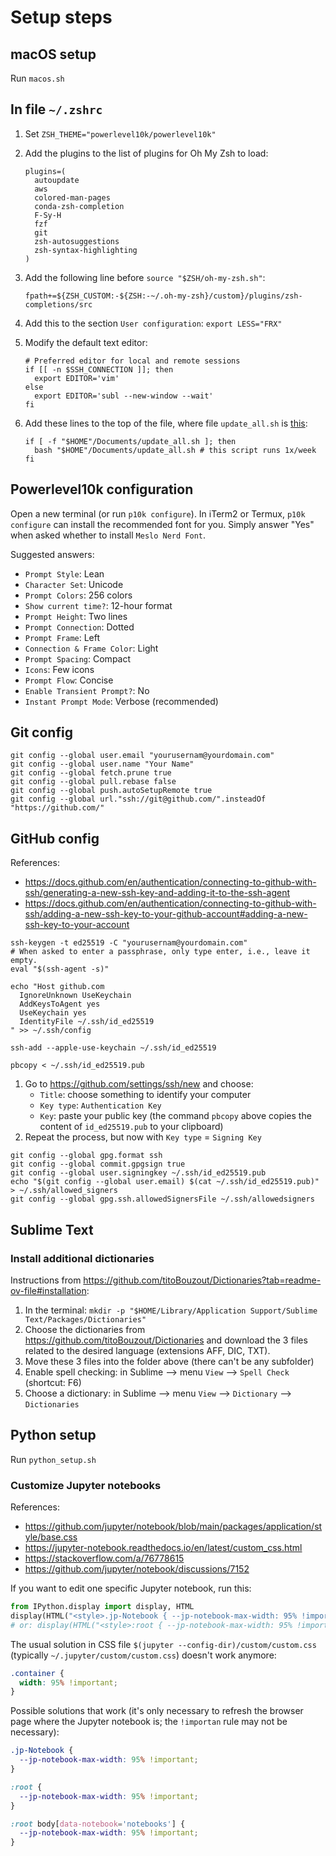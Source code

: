 # Setup steps

## macOS setup

Run `macos.sh`

## In file `~/.zshrc`

1. Set `ZSH_THEME="powerlevel10k/powerlevel10k"`
2. Add the plugins to the list of plugins for Oh My Zsh to load:

    ```shell
    plugins=(
      autoupdate
      aws
      colored-man-pages
      conda-zsh-completion
      F-Sy-H
      fzf
      git
      zsh-autosuggestions
      zsh-syntax-highlighting
    )
    ```

3. Add the following line before `source "$ZSH/oh-my-zsh.sh"`:

    ```shell
    fpath+=${ZSH_CUSTOM:-${ZSH:-~/.oh-my-zsh}/custom}/plugins/zsh-completions/src
    ```

4. Add this to the section `User configuration`: `export LESS="FRX"`
5. Modify the default text editor:

    ```shell
    # Preferred editor for local and remote sessions
    if [[ -n $SSH_CONNECTION ]]; then
      export EDITOR='vim'
    else
      export EDITOR='subl --new-window --wait'
    fi
    ```

6. Add these lines to the top of the file, where file `update_all.sh` is [this](../.custom/update_all.sh):

    ```shell
    if [ -f "$HOME"/Documents/update_all.sh ]; then
      bash "$HOME"/Documents/update_all.sh # this script runs 1x/week
    fi
    ```

## Powerlevel10k configuration

Open a new terminal (or run `p10k configure`). In iTerm2 or Termux, `p10k configure` can install the recommended font for you. Simply answer "Yes" when asked whether to install `Meslo Nerd Font`.

Suggested answers:

- `Prompt Style`: Lean
- `Character Set`: Unicode
- `Prompt Colors`: 256 colors
- `Show current time?`: 12-hour format
- `Prompt Height`: Two lines
- `Prompt Connection`: Dotted
- `Prompt Frame`: Left
- `Connection & Frame Color`: Light
- `Prompt Spacing`: Compact
- `Icons`: Few icons
- `Prompt Flow`: Concise
- `Enable Transient Prompt?`: No
- `Instant Prompt Mode`: Verbose (recommended)

## Git config

```shell
git config --global user.email "yourusernam@yourdomain.com"
git config --global user.name "Your Name"
git config --global fetch.prune true
git config --global pull.rebase false
git config --global push.autoSetupRemote true
git config --global url."ssh://git@github.com/".insteadOf "https://github.com/"
```

## GitHub config

References:

- <https://docs.github.com/en/authentication/connecting-to-github-with-ssh/generating-a-new-ssh-key-and-adding-it-to-the-ssh-agent>
- <https://docs.github.com/en/authentication/connecting-to-github-with-ssh/adding-a-new-ssh-key-to-your-github-account#adding-a-new-ssh-key-to-your-account>

```shell
ssh-keygen -t ed25519 -C "yourusernam@yourdomain.com"
# When asked to enter a passphrase, only type enter, i.e., leave it empty.
eval "$(ssh-agent -s)"

echo "Host github.com
  IgnoreUnknown UseKeychain
  AddKeysToAgent yes
  UseKeychain yes
  IdentityFile ~/.ssh/id_ed25519
" >> ~/.ssh/config

ssh-add --apple-use-keychain ~/.ssh/id_ed25519

pbcopy < ~/.ssh/id_ed25519.pub
```

1. Go to https://github.com/settings/ssh/new and choose:
    - `Title`: choose something to identify your computer
    - `Key type`: `Authentication Key`
    - `Key`: paste your public key (the command `pbcopy` above copies the content of `id_ed25519.pub` to your clipboard)
2. Repeat the process, but now with `Key type` = `Signing Key`

```shell
git config --global gpg.format ssh
git config --global commit.gpgsign true
git config --global user.signingkey ~/.ssh/id_ed25519.pub
echo "$(git config --global user.email) $(cat ~/.ssh/id_ed25519.pub)" > ~/.ssh/allowed_signers
git config --global gpg.ssh.allowedSignersFile ~/.ssh/allowedsigners
```

## Sublime Text

### Install additional dictionaries

Instructions from <https://github.com/titoBouzout/Dictionaries?tab=readme-ov-file#installation>:

1. In the terminal: `mkdir -p "$HOME/Library/Application Support/Sublime Text/Packages/Dictionaries"`
2. Choose the dictionaries from <https://github.com/titoBouzout/Dictionaries> and download the 3 files related to the desired language (extensions AFF, DIC, TXT).
3. Move these 3 files into the folder above (there can't be any subfolder)
4. Enable spell checking: in Sublime --> menu `View` --> `Spell Check` (shortcut: F6)
5. Choose a dictionary: in Sublime --> menu `View` --> `Dictionary` --> `Dictionaries`

## Python setup

Run `python_setup.sh`

### Customize Jupyter notebooks

References:

- https://github.com/jupyter/notebook/blob/main/packages/application/style/base.css
- https://jupyter-notebook.readthedocs.io/en/latest/custom_css.html
- https://stackoverflow.com/a/76778615
- https://github.com/jupyter/notebook/discussions/7152

If you want to edit one specific Jupyter notebook, run this:

```python
from IPython.display import display, HTML
display(HTML("<style>.jp-Notebook { --jp-notebook-max-width: 95% !important; }</style>"))
# or: display(HTML("<style>:root { --jp-notebook-max-width: 95% !important; }</style>"))
```

The usual solution in CSS file `$(jupyter --config-dir)/custom/custom.css` (typically `~/.jupyter/custom/custom.css`) doesn't work anymore:

```css
.container {
  width: 95% !important;
}
```

Possible solutions that work (it's only necessary to refresh the browser page where the Jupyter notebook is; the `!importan` rule may not be necessary):

```css
.jp-Notebook {
  --jp-notebook-max-width: 95% !important;
}

:root {
  --jp-notebook-max-width: 95% !important;
}

:root body[data-notebook='notebooks'] {
  --jp-notebook-max-width: 95% !important;
}
```
